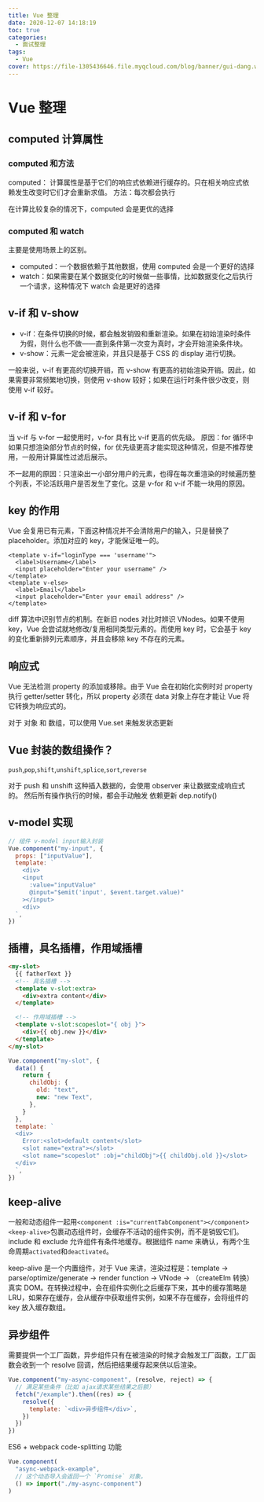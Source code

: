 ```yaml
---
title: Vue 整理
date: 2020-12-07 14:18:19
toc: true
categories:
  - 面试整理
tags:
  - Vue
cover: https://file-1305436646.file.myqcloud.com/blog/banner/gui-dang.webp
---
```


# Vue 整理

## computed 计算属性

### computed 和方法

computed： 计算属性是基于它们的响应式依赖进行缓存的。只在相关响应式依赖发生改变时它们才会重新求值。
方法：每次都会执行

在计算比较复杂的情况下，computed 会是更优的选择

### computed 和 watch

主要是使用场景上的区别。

- computed：一个数据依赖于其他数据，使用 computed 会是一个更好的选择
- watch：如果需要在某个数据变化的时候做一些事情，比如数据变化之后执行一个请求，这种情况下 watch 会是更好的选择

## v-if 和 v-show

- v-if：在条件切换的时候，都会触发销毁和重新渲染。如果在初始渲染时条件为假，则什么也不做——直到条件第一次变为真时，才会开始渲染条件块。
- v-show：元素一定会被渲染，并且只是基于 CSS 的 display 进行切换。

一般来说，v-if 有更高的切换开销，而 v-show 有更高的初始渲染开销。因此，如果需要非常频繁地切换，则使用 v-show 较好；如果在运行时条件很少改变，则使用 v-if 较好。

## v-if 和 v-for

当 v-if 与 v-for 一起使用时，v-for 具有比 v-if 更高的优先级。
原因：for 循环中如果只想渲染部分节点的时候，for 优先级更高才能实现这种情况，但是不推荐使用，一般用计算属性过滤后展示。

不一起用的原因：只渲染出一小部分用户的元素，也得在每次重渲染的时候遍历整个列表，不论活跃用户是否发生了变化。这是 v-for 和 v-if 不能一块用的原因。

## key 的作用

Vue 会复用已有元素，下面这种情况并不会清除用户的输入，只是替换了 placeholder。添加对应的 key，才能保证唯一的。

```vue
<template v-if="loginType === 'username'">
  <label>Username</label>
  <input placeholder="Enter your username" />
</template>
<template v-else>
  <label>Email</label>
  <input placeholder="Enter your email address" />
</template>
```

diff 算法中识别节点的机制。在新旧 nodes 对比时辨识 VNodes。如果不使用 key，Vue 会尝试就地修改/复用相同类型元素的。而使用 key 时，它会基于 key 的变化重新排列元素顺序，并且会移除 key 不存在的元素。

## 响应式

Vue 无法检测 property 的添加或移除。由于 Vue 会在初始化实例时对 property 执行 getter/setter 转化，所以 property 必须在 data 对象上存在才能让 Vue 将它转换为响应式的。

对于 对象 和 数组，可以使用 Vue.set 来触发状态更新

## Vue 封装的数组操作？

`push`,`pop`,`shift`,`unshift`,`splice`,`sort`,`reverse`

对于 push 和 unshift 这种插入数据的，会使用 observer 来让数据变成响应式的。
然后所有操作执行的时候，都会手动触发 依赖更新 dep.notify()

## v-model 实现

```js
// 组件 v-model input输入封装
Vue.component("my-input", {
  props: ["inputValue"],
  template: `
    <div>
    <input
      :value="inputValue"
      @input="$emit('input', $event.target.value)"
    ></input>
    <div>
  `,
})
```

## 插槽，具名插槽，作用域插槽

```html
<my-slot>
  {{ fatherText }}
  <!-- 具名插槽 -->
  <template v-slot:extra>
    <div>extra content</div>
  </template>

  <!-- 作用域插槽 -->
  <template v-slot:scopeslot="{ obj }">
    <div>{{ obj.new }}</div>
  </template>
</my-slot>
```

```js
Vue.component("my-slot", {
  data() {
    return {
      childObj: {
        old: "text",
        new: "new Text",
      },
    }
  },
  template: `
  <div>
    Error:<slot>default content</slot>
    <slot name="extra"></slot>
    <slot name="scopeslot" :obj="childObj">{{ childObj.old }}</slot>
  </div>
  `,
})
```

## keep-alive

一般和动态组件一起用`<component :is="currentTabComponent"></component>`
`<keep-alive>`包裹动态组件时，会缓存不活动的组件实例，而不是销毁它们。
include 和 exclude 允许组件有条件地缓存。根据组件 name 来确认，有两个生命周期`activated`和`deactivated`。

keep-alive 是一个内置组件，对于 Vue 来讲，渲染过程是：template -> parse/optimize/generate -> render function -> VNode -> （createElm 转换）真实 DOM。在转换过程中，会在组件实例化之后缓存下来，其中的缓存策略是 LRU，如果存在缓存，会从缓存中获取组件实例，如果不存在缓存，会将组件的 key 放入缓存数组。

## 异步组件

需要提供一个工厂函数，异步组件只有在被渲染的时候才会触发工厂函数，工厂函数会收到一个 resolve 回调，然后把结果缓存起来供以后渲染。

```js
Vue.component("my-async-component", (resolve, reject) => {
  // 满足某些条件（比如 ajax请求某些结果之后额）
  fetch("/example").then((res) => {
    resolve({
      template: `<div>异步组件</div>`,
    })
  })
})
```

ES6 + webpack code-splitting 功能

```js
Vue.component(
  "async-webpack-example",
  // 这个动态导入会返回一个 `Promise` 对象。
  () => import("./my-async-component")
)
```
